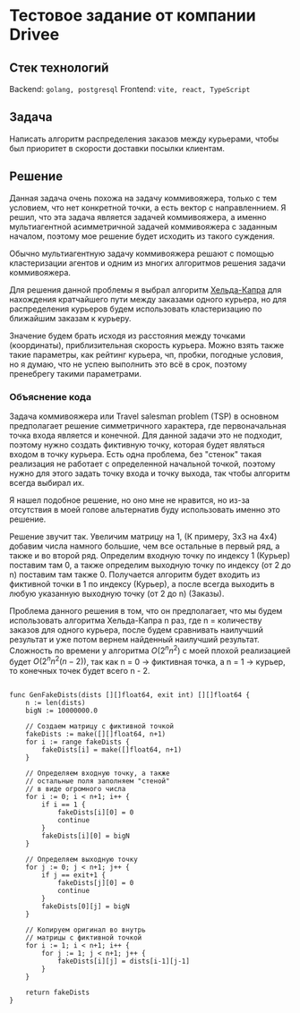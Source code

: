 # Тестовое задание от компании Drivee

## Стек технологий

Backend: `golang, postgresql`
Frontend: `vite, react, TypeScript`

## Задача

Написать алгоритм распределения заказов между курьерами, чтобы был приоритет в скорости доставки посылки клиентам.

## Решение

Данная задача очень похожа на задачу коммивояжера, только с тем условием, что нет конкретной точки, а есть вектор с направленнием. Я решил, что эта задача является задачей коммивояжера, а именно мультиагентной асимметричной задачей коммивояжера с заданным началом, поэтому мое решение будет исходить из такого суждения.

Обычно мультиагентную задачу коммивояжера решают с помощью кластеризации агентов и одним из многих алгоритмов решения задачи коммивояжера.

Для решения данной проблемы я выбрал алгоритм [Хельда-Капра](https://life-prog.ru/2_72037_rassmotrim-algoritm-helda-i-karpa.html) для нахождения кратчайшего пути между заказами одного курьера, но для распределения курьеров будем использовать кластеризацию по ближайшим заказам к курьеру.

Значение будем брать исходя из расстояния между точками (координаты), приблизительная скорость курьера. Можно взять также такие параметры, как рейтинг курьера, чп, пробки, погодные условия, но я думаю, что не успею выполнить это всё в срок, поэтому пренебрегу такими параметрами.

### Объяснение кода

Задача коммивояжера или Travel salesman problem (TSP)
в основном предполагает решение симметричного характера,
где первоначальная точка входа является и конечной.
Для данной задачи это не подходит, поэтому нужно создать
фиктивную точку, которая будет являться входом в точку
курьера. Есть одна проблема, без "стенок" такая реализация
не работает с определенной начальной точкой, поэтому
нужно для этого задать точку входа и точку выхода, так
чтобы алгоритм всегда выбирал их.

Я нашел подобное решение, но оно мне не нравится, но из-за
отсутствия в моей голове альтернатив буду использовать
именно это решение.

Решение звучит так. Увеличим матрицу на 1, (К примеру, 3x3 на 4x4)
добавим числа намного большие, чем все остальные в первый ряд, а
также и во второй ряд. Определим входную точку по индексу 1 (Курьер)
поставим там 0, а также определим выходную точку по индексу (от 2 до n)
поставим там также 0. Получается алгоритм будет входить из фиктивной
точки в 1 по индексу (Курьер), а после всегда выходить в любую указанную
выходную точку (от 2 до n) (Заказы).

Проблема данного решения в том, что он предполагает, что мы будем
использовать алгоритма Хельда-Капра n раз, где n = количеству заказов
для одного курьера, после будем сравнивать наилучший результат и уже
потом вернем найденный наилучший результат. Сложность по времени у
алгоритма $O(2^nn^2)$ с моей плохой реализацией будет $O(2^nn^2(n - 2))$,
так как n = 0 -> фиктивная точка, а n = 1 -> курьер, то конечных точек
будет всего n - 2.

```golang

func GenFakeDists(dists [][]float64, exit int) [][]float64 {
	n := len(dists)
	bigN := 10000000.0

	// Создаем матрицу с фиктивной точкой
	fakeDists := make([][]float64, n+1)
	for i := range fakeDists {
		fakeDists[i] = make([]float64, n+1)
	}

	// Определяем входную точку, а также
	// остальные поля заполняем "стеной"
	// в виде огромного числа
	for i := 0; i < n+1; i++ {
		if i == 1 {
			fakeDists[i][0] = 0
			continue
		}
		fakeDists[i][0] = bigN
	}

	// Определяем выходную точку
	for j := 0; j < n+1; j++ {
		if j == exit+1 {
			fakeDists[j][0] = 0
			continue
		}
		fakeDists[0][j] = bigN
	}

	// Копируем оригинал во внутрь
	// матрицы с фиктивной точкой
	for i := 1; i < n+1; i++ {
		for j := 1; j < n+1; j++ {
			fakeDists[i][j] = dists[i-1][j-1]
		}
	}

	return fakeDists
}

```

